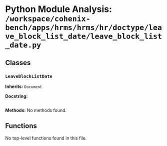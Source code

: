 # Python Module Analysis: `/workspace/cohenix-bench/apps/hrms/hrms/hr/doctype/leave_block_list_date/leave_block_list_date.py`

## Classes

### `LeaveBlockListDate`
**Inherits:** `Document`


**Docstring:**
```

```

**Methods:**
No methods found.




## Functions

No top-level functions found in this file.
